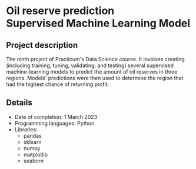 # Oil reserve prediction <br>Supervised Machine Learning Model</br>

## Project description

The ninth project of Practicum's Data Science course. It involves creating (including training, tuning, validating, and testing) several supervised machine-learning models to predict the amount of oil reserves in three regions. Models' predictions were then used to determine the region that had the highest chance of returning profit.

## Details
- Date of completion: 1 March 2023
- Programming languages: Python
- Libraries:
	- pandas
	- sklearn
	- numpy
	- matplotlib
	- seaborn

